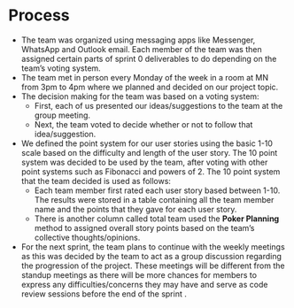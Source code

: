 # **Process**
* The team was organized using messaging apps like Messenger, WhatsApp and Outlook email. Each member of the team was then assigned certain parts of sprint 0 deliverables to do depending on the team’s voting system.
* The team met in person every Monday of the week in a room at MN from 3pm to 4pm where we planned and decided on our project topic.
* The decision making for the team was based on a voting system: 
    * First, each of us presented our ideas/suggestions to the team at the group meeting.
    * Next, the team voted to decide whether or not to follow that idea/suggestion.
* We defined the point system for our user stories using the basic 1-10 scale based on the difficulty and length of the user story. The 10 point system was decided to be used by the team, after voting with other point systems such as Fibonacci and powers of 2. The 10 point system that the team decided is used as follows:
    * Each team member first rated each user story based between 1-10. The results were stored in a table containing all the team member name and the points that they gave for each user story.
    *  There is another column called total team used the **Poker Planning** method to assigned overall story points based on the team’s collective thoughts/opinions.
* For the next sprint, the team plans to continue with the weekly meetings as this was decided by the team to act as a group discussion regarding the progression of the project. These meetings will be different from the standup meetings as there will be more chances for members to express any difficulties/concerns they may have and serve as code review sessions before the end of the sprint .
